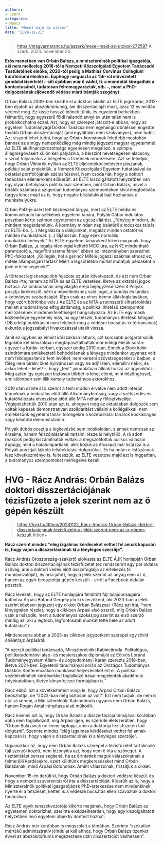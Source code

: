 ```yaml
---
authors:
- Szerk
categories:
- Mancs
title: "Mesél majd az utókor"
date: "2024-11-21"
---
```


> https://magyarnarancs.hu/aszerk/mesel-majd-az-utokor-272597
> A szerk. 2024. november 20.

**Erős menetben van Orbán Balázs, a miniszterelnök politikai igazgatója, aki nem mellesleg 2018-tól a Nemzeti Közszolgálati Egyetem Tanácsadó Testületének elnöke, 2020-tól pedig a Mathias Corvinus Collegium kuratóriumi elnöke is. Épphogy megúszta az ’56-ról elővezetett gondolatkísérletét – sőt újabban már ő vádol, ti. a mondatát kiragadták a kontextusából, tudatosan félremagyarázták, stb. –, most a PhD-dolgozatának eljövendő védése miatt bántják szegényt.**


Orbán Balázs 2009-ben kezdte el a doktori iskolát az ELTE jogi karán, 2012-ben eljutott az abszolutóriumig, ám disszertációját most, azaz 12 év múltán védené meg. Ez kissé hosszú időnek tűnik, és egyetemi berkekben felmerült, hogy egyszerű földi halandó ennyi év után talán nem is próbálkozhatna ezzel. Azt, hogy ez szerepet játszott-e abban, hogy az egyetem Tudományági Doktori Tanácsa nem egyhangú döntéssel engedte tovább Orbán disszertációját (ami egyáltalán nem szokványos), nem tudni. Azt viszont lehet tudni, hogy az Orbán-kormányok felettébb mostohán bánnak az amúgy nemzetközileg még mindig jegyzett magyar egyetemmel. Az ELTE alulfinanszírozottsága egyenesen megalázó, a szimpla állagmegóvásért külön kell pályáznia, a bérszint nevetségesen alacsony, viszont folyamatos a hitegetés a fizetések rendezésére. Azt se feledjük, hogy Orbán Viktorék nyíltan az ELTE eljelentéktelenítésére játszanak, például saját projektjük, a Nemzeti Közszolgálati Egyetem futtatásával és oktatási portfóliójának szélesítésével. Nem csoda hát, hogy a doktori tanácsban ellenérvként előkerült: az ELTE kiszolgáltatott helyzetben van egy olyan befolyásos politikussal szemben, mint Orbán Balázs, mivel a bírálók számára a szigorúan tudományos szempontokon kívül megfontolás tárgya lehet majd az is, hogy negatív bírálatukkal bajt hozhatnak a munkahelyükre.

Orbán PhD-je azért lett közbeszéd tárgya, mert az ELTE média és kommunikáció tanszékének egyetemi tanára, Polyák Gábor indulatos posztban kérte számon egyetemén az egész eljárást. „Tényleg mindent, de mindent megérdemlünk. A kormány minden nap beletörli a mocskos talpát az ELTE-be. (…) Megalázza a diákjainkat, megaláz minden oktatót és minden munkatársat. (…) Eljátsszuk, hogy ezek normális munkakörülmények.” Az ELTE egyetemi tanáraként kikéri magának, hogy Orbán Balázs, „a legalja ideológiai keltető MCC ura, az NKE mindenható parancsolója, nagyfőni szeme fénye” ebben az intézményben szerezhet PhD-fokozatot. „Kollégák, hol a gerinc? Miféle jogászi szakmai ethosz ez, miféle állampolgári tartás? Miért a legsötétebb múltat mutatjuk példaként a jövő értelmiségének?”

A történet leglehangolóbb fejezete ezután következett, és azt nem Orbán Balázs írta, hanem az MTA és az ELTE vezetése, illetve az oktatási jogok biztosa. Az ombudsman megvilágító erejű bejegyzése szerint Polyák posztja kirekesztő, sérti a művelődéshez való jogot, a tanulás és tanítás alkotmányos szabadságát. (Épp csak az nincs benne állásfoglalásában, hogy ezért börtönbe vele.) Az ELTE és az MTA a rutinszerű elhatárolódás mellett a tudományos elfogulatlanság, a politikai ihletésű szempontok mellőzésének mindenekfelettiségét hangsúlyozza. Az ELTE egy másik közleménye egynémely más, ha úgy tetszik, tudományos ihletésű kifogást (OB eddigi publikációi nem felelnek meg a védésre bocsátás kritériumainak) akkurátus jogszabályi hivatkozással utasít vissza.

Amit ez ügyben az elmúlt időszakban láttunk, azt korosabb polgártársaink legalább két időszakban megtapasztalhatták már eddigi életük során: egyszer a Kádár-korban, egyszer pedig 2010 után. Ennek a Stockholm-szindrómára emlékeztető behódolásnak a lényege mindenkor ugyanaz volt: nem felidegesíteni a fent lévőket, nem keresni szövetségeseket a bajban, s főleg nem bírálni őket nyilvánosan vagy ne adj’ isten, ellenállni nekik, és akkor lehet – lehet! –, hogy „fent” jóindulatúan állnak hozzá az ügyünkhöz. Meg aztán így egészen biztosan többet is lehet elérni, mint hőzöngéssel, ami különben sem illik komoly tudományos aktorokhoz.

2010 után szinte szó szerint a fenti módon érvelve nem adott interjút lapunknak a bedarálás előtt álló Alkotmánybíróság, vagy a szétszedés és kutatóhálózata elvesztése előtt álló MTA néhány főtisztviselője. Végignézhettük 2010 után azt is, ahogyan még az oktatásban dolgozók sem voltak képesek demonstratívan szolidaritást vállalni a kollégáikkal: nem emlékezünk egyetemi tanári tömegekre a középiskolai tanárok kockásinges vagy későbbi demonstrációin.

Polyák dühös posztja a legkevésbé sem indokolatlan, s annak nemcsak az érzelme, hanem felszólalásának tartalmi része is helytálló. A rá adott reakciók pedig kiszámíthatók voltak: a megszólítottak aulikus válaszai éppúgy, mint a hatalompártiaké, akik közük az élcsapat már listázza is a Polyák posztjait lájkoló felsőoktatási dolgozókat. És ha netán e listázásnak lesz következménye is, feltesszük, az ELTE vezetése majd azt is higgadtan, a tudományos szempontokat mérlegelve kezeli.

# HVG - Rácz András: Orbán Balázs doktori disszertációjának tézisfüzete a jelek szerint nem az ő gépén készült

> https://hvg.hu/itthon/20241122_Racz-Andras-Orban-Balazs-doktori-disszertaciojanak-tezisfuzete-a-jelek-szerint-nem-az-o-gepen-keszult
> Itthon+

**Rácz szerint mindez “elég izgalmas kérdéseket vethet fel annak kapcsán is, hogy vajon a disszertációnak ki a tényleges szerzője”.**

Rácz András Oroszország-szakértő elolvasta az ELTE ÁJK honlapján Orbán Balázs doktori disszertációjának tézisfüzetét (ez rendszerint egy pár oldalas szöveg, ami a doktori védés előtt összefoglalja az értekezés fő mondanivalóját), és arra jutott, hogy a jelek szerint az anyag nem az ő, hanem az egyik beosztottja gépén készült – erről a Facebook-oldalán posztolt.

Rácz levezeti, hogy az ELTE honlapjára feltöltött fájl tulajdonságaira kattintva Árpási Botond Gergely jön ki szerzőként, aki 2023-ban a jelek szerint közösen jegyzett egy cikket Orbán Balázzsal. (Rácz azt írja, “nem lényegtelen részlet, hogy a cikkben Árpási első szerző, míg Orbán Balázs csak a második, mert a tudományos szokásjog szerint az első szerző mindig az, aki a legtöbb, legfontosabb munkát tette bele az adott kutatásba”.)

Mindenesetre abban a 2023-as cikkben jegyzetként szerepel egy rövid önéletrajz Árpásiról:

“A szerző politikai tanácsadó, Miniszterelnöki Kabinetiroda. Politológus, politikatudományi alap- és mesterszakos diplomáját az Eötvös Loránd Tudományegyetem Állam- és Jogtudományi Karán szerezte 2018-ban, illetve 2021-ben. Egyetemi tanulmányai során az Országos Tudományos Diákköri Konferenciákon munkáival helyezéseket ért el. A politikai vezetéselméleti kérdésekkel foglalkozó írásai megjelentek akadémiai folyóiratokban, illetve könyvfejezet formájában is.”

Rácz ebből azt a következtetést vonja le, hogy Árpási Orbán Balázs beosztottja, de “2023-ban még biztosan az volt”. Ezt nem tudjuk, de nem is utal rá semmi, a Miniszterelnöki Kabinetiroda ugyanis nem Orbán Balázs, hanem Rogán Antal irányítása alatt működik.

Rácz kiemeli azt is, hogy Orbán Balázs a disszertációja témájával korábban soha nem foglalkozott, míg Árpási igen, és szerinte életszerűtlen, hogy “Orbán Balázsnak ne lenne laptopja, amin a doktorija tézisfüzetén tud dolgozni”. Szerinte mindez “elég izgalmas kérdéseket vethet fel annak kapcsán is, hogy vajon a disszertációnak ki a tényleges szerzője”.

Ugyanakkor az, hogy nem Orbán Balázs szerepel a tézisfüzetet tartalmazó fájl szerzői között, nem bizonyítja azt, hogy nem ő írta a szöveget. A tisztánlátást persze segítené, ha az érintettek maguk válaszolnának a felmerülő kérdésekre, ezért küldtünk megkereséseket mind Orbán Balázsnak, mind Árpási Botondnak. Amint válaszolnak, frissítjük a cikket.

November 15-én derült ki, hogy Orbán Balázs a doktori védésre készül, és hogy a nemzeti szuverenitásról írta a disszertációját. Kiderült az is, hogy a Miniszterelnök politikai igazgatójának PhD-értekezése nem mindenkinek nyerte el a tetszését, ketten is a védésre bocsátás ellen szavaztak a doktori tanácsban.

Az ELTE egyik tanszékvezetője kikérte magának, hogy Orbán Balázs az egyetemen doktorizhat, szerinte elképzelhetetlen, hogy egy kiszolgáltatott helyzetben lévő egyetem objektív döntést hozhat.

Rácz András már korábban is megszólalt a témában. Szerinte “szokatlan mértékű adminisztratív jóindulat kell ahhoz, hogy Orbán Balázs tizenkét évvel az abszolutóriuma megszerzése után disszertációt védhessen”.
